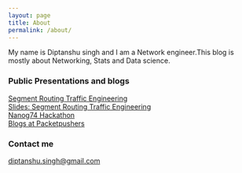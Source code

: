 ```yaml
---
layout: page
title: About
permalink: /about/
---
```


My name is Diptanshu singh and I am a Network engineer.This blog is mostly about Networking, Stats and Data science.


### Public Presentations and blogs
[Segment Routing Traffic Engineering](https://www.youtube.com/watch?v=6Mnx6Y3MZMo)
<br>
[Slides: Segment Routing Traffic Engineering](http://chinog.org/wp-content/uploads/2016/05/09.-Segment-Routing-%E2%80%93-Traffic-Engineering.pptx)
<br>
[Nanog74 Hackathon](https://www.youtube.com/watch?v=5l8xxJxKvqY&list=PLO8DR5ZGla8jxTawBHH7Vdal0XSav_P6E&index=30)
<br>
[Blogs at Packetpushers](https://packetpushers.net/author/diptanshu-singh/)

### Contact me

[diptanshu.singh@gmail.com](mailto:diptanshu.singh@gmail.com)